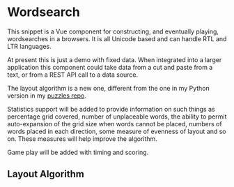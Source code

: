 # Wordsearch

This snippet is a Vue component for constructing, and eventually playing, wordsearches in a browsers. It is all Unicode based and can handle RTL and LTR languages.

At present this is just a demo with fixed data. When integrated into a larger application this component could take data from a cut and paste from a text, or from a REST API call to a data source.

The layout algorithm is a new one, different from the one in my Python version in my [puzzles repo](https://github.com/47rooks/puzzles).

Statistics support will be added to provide information on such things as percentage grid covered, number of unplaceable words, the ability to permit auto-expansion of the grid size when words cannot be placed, numbers of words placed in each direction, some measure of evenness of layout and so on. These measures will help improve the algorithm.

Game play will be added with timing and scoring.

## Layout Algorithm
